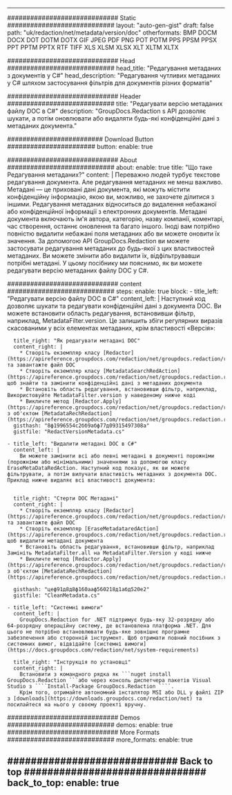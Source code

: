 
---
############################# Static ############################
layout: "auto-gen-gist" 
draft: false
path: "uk/redaction/net/metadata/version/doc"
otherformats: BMP DOCM DOCX DOT DOTM DOTX GIF JPEG PDF PNG POT POTM PPS PPSM PPSX PPT PPTM PPTX RTF TIFF XLS XLSM XLSX XLT XLTM XLTX  

############################# Head ############################
head_title: "Редагування метаданих з документів у C#"
head_description: "Редагування чутливих метаданих у C# шляхом застосування фільтрів для документів різних форматів"

############################# Header ############################
title: "Редагувати версію метаданих файлу DOC в C#"
description: "GroupDocs.Redaction s API дозволяє шукати, а потім оновлювати або видаляти будь-які конфіденційні дані з метаданих документа."

######################### Download Button #######################
button:
    enable: true

############################# About ############################
about:
    enable: true
    title: "Що таке Редагування метаданих?"
    content: |
        Переважно людей турбує текстове редагування документа. Але редагування метаданих не менш важливо. Метадані — це приховані дані документа, які можуть містити конфіденційну інформацію, якою ви, можливо, не захочете ділитися з іншими. Редагування метаданих відноситься до видалення небажаної або конфіденційної інформації з електронних документів. Метадані документа включають ім'я автора, категорію, назву компанії, коментарі, час створення, останнє оновлення та багато іншого. Іноді вам потрібно повністю видалити небажані поля метаданих або ви можете оновити їх значення. За допомогою API GroupDocs.Redaction ви можете застосувати редагування метаданих до будь-якої з цих властивостей метаданих. Ви можете змінити або видалити їх, відфільтрувавши потрібні метадані. У цьому посібнику ми пояснимо, як ви можете редагувати версію метаданих файлу DOC у C#.

############################# content ############################
steps:
    enable: true
    block:
    - title_left: "Редагувати версію файлу DOC в C#"
      content_left: |
        Наступний код дозволяє шукати та редагувати конфіденційні дані з документа DOC. Ви можете встановити область редагування, встановивши фільтр, наприклад, MetadataFilter.version. Це залишить збіги регулярних виразів скасованими у всіх елементах метаданих, крім властивості «Версія»:
        

      title_right: "Як редагувати метадані DOC"
      content_right: |
        * Створіть екземпляр класу [Redactor](https://apireference.groupdocs.com/redaction/net/groupdocs.redaction/redactor) та завантажте файл DOC
        * Створіть екземпляр класу [MetadataSearchRedAction](https://apireference.groupdocs.com/redaction/net/groupdocs.redaction.redactions/metadatasearchredaction), щоб знайти та замінити конфіденційні дані з метаданих документа
        * Встановіть область редагування, встановивши фільтр, наприклад, Використовуйте MetadataFilter.version у наведеному нижче коді
        * Викличте метод [Redactor.Apply](https://apireference.groupdocs.com/redaction/net/groupdocs.redaction/redactor/methods/apply/index) з об'єктом [MetadataRechRedaction](https://apireference.groupdocs.com/redaction/net/groupdocs.redaction.redactions/metadatasearchredaction)        
      gisthash: "8ф1996554с2бб9абф77д09315497308а"
      gistfile: "RedactVersionMetadata.cs"

    - title_left: "Видалити метадані DOC в C#"
      content_left: |
        Ви можете замінити всі або певні метадані в документі порожніми (порожніми або мінімальними) значеннями за допомогою класу EraseMetaDataRedAction. Наступний код показує, як ви можете фільтрувати, а потім вилучати властивість метаданих з документа DOC. Приклад нижче видаляє всі властивості документа:
        
        
      title_right: "Стерти DOC Метадані"
      content_right: |
        * Створіть екземпляр класу [Redactor](https://apireference.groupdocs.com/redaction/net/groupdocs.redaction/redactor) та завантажте файл DOC
        * Створіть екземпляр [EraseMetadataredAction](https://apireference.groupdocs.com/redaction/net/groupdocs.redaction.redactions/erasemetadataredaction), щоб видалити метадані документа
        * Встановіть область редагування, встановивши фільтр, наприклад Замініть MetadataFilter.all на MetadataFilter.Version у коді нижче 
        * Викличте метод [Redactor.Apply](https://apireference.groupdocs.com/redaction/net/groupdocs.redaction/redactor/methods/apply/index) з об'єктом [MetadataRechRedaction](https://apireference.groupdocs.com/redaction/net/groupdocs.redaction.redactions/metadatasearchredaction)
        
      gisthash: "цеф91д8д8ф160ааф560218д1абд520е2"
      gistfile: "CleanMetadata.cs"

    - title_left: "Системні вимоги"
      content_left: |
        GroupDocs.Redaction for .NET підтримує будь-яку 32-розрядну або 64-розрядну операційну систему, де встановлена платформа .NET. Для цього не потрібно встановлювати будь-яке зовнішнє програмне забезпечення або сторонній інструмент. Щоб отримати повний посібник з системних вимог, відвідайте [системні вимоги](https://docs.groupdocs.com/redaction/net/system-requirements)
        
      title_right: "Інструкція по установці"
      content_right: |
        Встановити з командного рядка як ```nuget install GroupDocs.Redaction ```або через консоль диспетчера пакетів Visual Studio з ````Install-Package GroupDocs.Redaction ````. 
        Крім того, отримайте автономний інсталятор MSI або DLL у файлі ZIP з [downloads](https://downloads.groupdocs.com/redaction/net) та посилайтеся на нього у своєму проекті вручну.

############################# Demos ############################
demos:
    enable: true
############################# More Formats ############################
more_formats:
    enable: true

############################# Back to top ###############################
back_to_top:
    enable: true
---